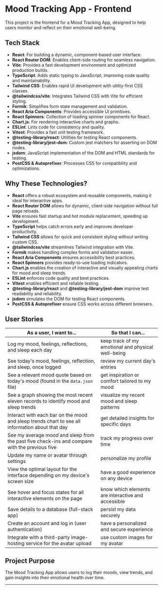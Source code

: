 # Mood Tracking App - Frontend

This project is the frontend for a Mood Tracking App, designed to help users monitor and reflect on their emotional well-being.

## Tech Stack

- **React**: For building a dynamic, component-based user interface.
- **React Router DOM**: Enables client-side routing for seamless navigation.
- **Vite**: Provides a fast development environment and optimized production builds.
- **TypeScript**: Adds static typing to JavaScript, improving code quality and maintainability.
- **Tailwind CSS**: Enables rapid UI development with utility-first CSS classes.
- **@tailwindcss/vite**: Integrates Tailwind CSS with Vite for efficient styling.
- **Formik**: Simplifies form state management and validation.
- **React Aria Components**: Provides accessible UI primitives.
- **React Spinners**: Collection of loading spinner components for React.
- **Chart.js**: For rendering interactive charts and graphs.
- **ESLint**: Lints code for consistency and quality.
- **Vitest**: Provides a fast unit testing framework.
- **@testing-library/react**: Utilities for testing React components.
- **@testing-library/jest-dom**: Custom jest matchers for asserting on DOM nodes.
- **jsdom**: JavaScript implementation of the DOM and HTML standards for testing.
- **PostCSS & Autoprefixer**: Processes CSS for compatibility and optimizations.

## Why These Technologies?

- **React** offers a robust ecosystem and reusable components, making it ideal for interactive apps.
- **React Router DOM** allows for dynamic, client-side navigation without full page reloads.
- **Vite** ensures fast startup and hot module replacement, speeding up development.
- **TypeScript** helps catch errors early and improves developer productivity.
- **Tailwind CSS** allows for quick and consistent styling without writing custom CSS.
- **@tailwindcss/vite** streamlines Tailwind integration with Vite.
- **Formik** makes handling complex forms and validation easier.
- **React Aria Components** ensures accessibility best practices.
- **React Spinners** provides ready-to-use loading indicators.
- **Chart.js** enables the creation of interactive and visually appealing charts for mood and sleep trends.
- **ESLint** enforces code quality and best practices.
- **Vitest** enables efficient and reliable testing.
- **@testing-library/react** and **@testing-library/jest-dom** improve test readability and reliability.
- **jsdom** simulates the DOM for testing React components.
- **PostCSS & Autoprefixer** ensure CSS works across different browsers.

## User Stories

| As a user, I want to...                                                                         | So that I can...                                   |
| ----------------------------------------------------------------------------------------------- | -------------------------------------------------- |
| Log my mood, feelings, reflections, and sleep each day                                          | keep track of my emotional and physical well-being |
| See today's mood, feelings, reflection, and sleep, once logged                                  | review my current day's entries                    |
| See a relevant mood quote based on today's mood (found in the `data.json` file)                 | get inspiration or comfort tailored to my mood     |
| See a graph showing the most recent eleven records to identify mood and sleep trends            | visualize my recent mood and sleep patterns        |
| Interact with each bar on the mood and sleep trends chart to see all information about that day | get detailed insights for specific days            |
| See my average mood and sleep from the past five check-ins and compare with the previous five   | track my progress over time                        |
| Update my name or avatar through settings                                                       | personalize my profile                             |
| View the optimal layout for the interface depending on my device's screen size                  | have a good experience on any device               |
| See hover and focus states for all interactive elements on the page                             | know which elements are interactive and accessible |
| Save details to a database (full-stack app)                                                     | persist my data securely                           |
| Create an account and log in (user authentication)                                              | have a personalized and secure experience          |
| Integrate with a third-party image-hosting service for the avatar upload                        | use custom images for my avatar                    |

## Project Purpose

The Mood Tracking App allows users to log their moods, view trends, and gain insights into their emotional health over time.

---
